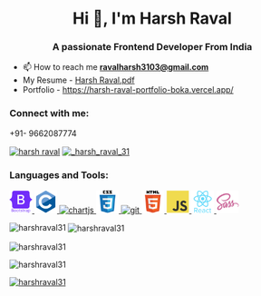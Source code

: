 <h1 align="center">Hi 👋, I'm Harsh Raval</h1>
<h3 align="center">A passionate Frontend Developer From India</h3>

- 📫 How to reach me **ravalharsh3103@gmail.com**
- My Resume - [Harsh Raval.pdf](https://github.com/user-attachments/files/18731720/Harsh.Raval.pdf)
- Portfolio - https://harsh-raval-portfolio-boka.vercel.app/

<h3 align="left">Connect with me:</h3>
 <p> +91- 9662087774 </p> 
<p align="left">
<a href="https://linkedin.com/in/harsh raval" target="blank"><img align="center" src="https://raw.githubusercontent.com/rahuldkjain/github-profile-readme-generator/master/src/images/icons/Social/linked-in-alt.svg" alt="harsh raval" height="30" width="40" /></a>
<a href="https://instagram.com/_harsh_raval_31" target="blank"><img align="center" src="https://raw.githubusercontent.com/rahuldkjain/github-profile-readme-generator/master/src/images/icons/Social/instagram.svg" alt="_harsh_raval_31" height="30" width="40" /></a>
</p>

<h3 align="left">Languages and Tools:</h3>
<p align="left"> <a href="https://getbootstrap.com" target="_blank" rel="noreferrer"> <img src="https://raw.githubusercontent.com/devicons/devicon/master/icons/bootstrap/bootstrap-plain-wordmark.svg" alt="bootstrap" width="40" height="40"/> </a> <a href="https://www.cprogramming.com/" target="_blank" rel="noreferrer"> <img src="https://raw.githubusercontent.com/devicons/devicon/master/icons/c/c-original.svg" alt="c" width="40" height="40"/> </a> <a href="https://www.chartjs.org" target="_blank" rel="noreferrer"> <img src="https://www.chartjs.org/media/logo-title.svg" alt="chartjs" width="40" height="40"/> </a> <a href="https://www.w3schools.com/css/" target="_blank" rel="noreferrer"> <img src="https://raw.githubusercontent.com/devicons/devicon/master/icons/css3/css3-original-wordmark.svg" alt="css3" width="40" height="40"/> </a> <a href="https://git-scm.com/" target="_blank" rel="noreferrer"> <img src="https://www.vectorlogo.zone/logos/git-scm/git-scm-icon.svg" alt="git" width="40" height="40"/> </a> <a href="https://www.w3.org/html/" target="_blank" rel="noreferrer"> <img src="https://raw.githubusercontent.com/devicons/devicon/master/icons/html5/html5-original-wordmark.svg" alt="html5" width="40" height="40"/> </a> <a href="https://developer.mozilla.org/en-US/docs/Web/JavaScript" target="_blank" rel="noreferrer"> <img src="https://raw.githubusercontent.com/devicons/devicon/master/icons/javascript/javascript-original.svg" alt="javascript" width="40" height="40"/> </a> <a href="https://reactjs.org/" target="_blank" rel="noreferrer"> <img src="https://raw.githubusercontent.com/devicons/devicon/master/icons/react/react-original-wordmark.svg" alt="react" width="40" height="40"/> </a> <a href="https://sass-lang.com" target="_blank" rel="noreferrer"> <img src="https://raw.githubusercontent.com/devicons/devicon/master/icons/sass/sass-original.svg" alt="sass" width="40" height="40"/> </a> </p>

<p><img align="left" src="https://github-readme-stats.vercel.app/api/top-langs?username=harshraval31&show_icons=true&locale=en&layout=compact" alt="harshraval31" /></p>

<p>&nbsp;<img align="center" src="https://github-readme-stats.vercel.app/api?username=harshraval31&show_icons=true&locale=en" alt="harshraval31" /></p>

<p><img align="center" src="https://github-readme-streak-stats.herokuapp.com/?user=harshraval31&" alt="harshraval31" /></p>

<p align="left"> <img src="https://komarev.com/ghpvc/?username=harshraval31&label=Profile%20views&color=0e75b6&style=flat" alt="harshraval31" /> </p>

<p align="left"> <a href="https://github.com/ryo-ma/github-profile-trophy"><img src="https://github-profile-trophy.vercel.app/?username=harshraval31" alt="harshraval31" /></a> </p>
